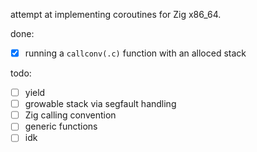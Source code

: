 attempt at implementing coroutines for Zig x86_64.

done:  
- [x] running a `callconv(.c)` function with an alloced stack

todo:  
- [ ] yield  
- [ ] growable stack via segfault handling  
- [ ] Zig calling convention  
- [ ] generic functions  
- [ ] idk  
